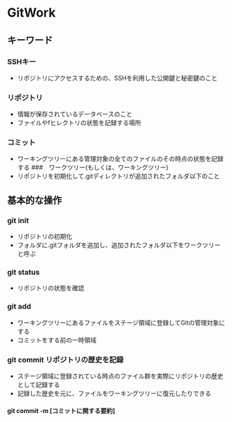 # GitWork

## キーワード
### SSHキー
+ リポジトリにアクセスするための、SSHを利用した公開鍵と秘密鍵のこと
### リポジトリ
+ 情報が保存されているデータベースのこと
+ ファイルやfヒレクトリの状態を記録する場所
### コミット
+ ワーキングツリーにある管理対象の全てのファイルのその時点の状態を記録する
###　ワークツリー(もしくは、ワーキングツリー)
+ リポジトリを初期化して.gitディレクトリが追加されたフォルダ以下のこと

## 基本的な操作
### git init
+ リポジトリの初期化
+ フォルダに.gitフォルダを追加し、追加されたフォルダ以下をワークツリーと呼ぶ
### git status
+ リポジトリの状態を確認
### git add
+ ワーキングツリーにあるファイルをステージ領域に登録してGitの管理対象にする
+ コミットをする前の一時領域
### git commit リポジトリの歴史を記録
+ ステージ領域に登録されている時点のファイル群を実際にリポジトリの歴史として記録する
+ 記録した歴史を元に、ファイルをワーキングツリーに復元したりできる
#### git commit -m [コミットに関する要約]
